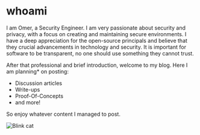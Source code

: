 # whoami

I am Omer, a Security Engineer. I am very passionate about security and privacy, with a focus on creating and maintaining secure environments. I have a deep appreciation for the open-source principals and believe that they crucial advancements in technology and security. It is important for software to be transparent, no one should use something they cannot trust.

After that professional and brief introduction, welcome to my blog. Here I am planning* on posting:

- Discussion articles
- Write-ups
- Proof-Of-Concepts
- and more!

So enjoy whatever content I managed to post.

![Blink cat](https://media.tenor.com/5eP5dJ8mNKMAAAAM/cat-cute.gif)
